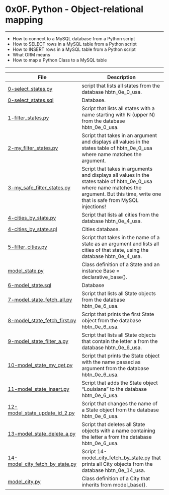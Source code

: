 # 0x0F. Python - Object-relational mapping
---
- How to connect to a MySQL database from a Python script
- How to SELECT rows in a MySQL table from a Python script
- How to INSERT rows in a MySQL table from a Python script
- What ORM means
- How to map a Python Class to a MySQL table
---
| File | Description |
| --- | --- |
| [0-select_states.py]() | script that lists all states from the database hbtn_0e_0_usa.|
| [0-select_states.sql]() | Database.|
| [1-filter_states.py]() | Script that lists all states with a name starting with N (upper N) from the database hbtn_0e_0_usa. |
| [2-my_filter_states.py]() | Script that takes in an argument and displays all values in the states table of hbtn_0e_0_usa where name matches the argument.|
| [3-my_safe_filter_states.py]() | Script that takes in arguments and displays all values in the states table of hbtn_0e_0_usa where name matches the argument. But this time, write one that is safe from MySQL injections! |
| [4-cities_by_state.py]() |Script that lists all cities from the database hbtn_0e_4_usa. |
| [4-cities_by_state.sql]() | Cities database. |
| [5-filter_cities.py]() | Script that takes in the name of a state as an argument and lists all cities of that state, using the database hbtn_0e_4_usa. |
| [model_state.py]() | Class definition of a State and an instance Base = declarative_base().|
| [6-model_state.sql]() | Database |
| [7-model_state_fetch_all.py]() | Script that lists all State objects from the database hbtn_0e_6_usa.|
| [8-model_state_fetch_first.py]() | Script that prints the first State object from the database hbtn_0e_6_usa. |
| [9-model_state_filter_a.py]() | Script that lists all State objects that contain the letter a from the database hbtn_0e_6_usa. |
| [10-model_state_my_get.py]() | Script that prints the State object with the name passed as argument from the database hbtn_0e_6_usa. |
| [11-model_state_insert.py]() | Script that adds the State object “Louisiana” to the database hbtn_0e_6_usa. |
| [12-model_state_update_id_2.py]() | Script that changes the name of a State object from the database hbtn_0e_6_usa. |
| [13-model_state_delete_a.py]() | Script that deletes all State objects with a name containing the letter a from the database hbtn_0e_6_usa. |
| [14-model_city_fetch_by_state.py]() | Script 14-model_city_fetch_by_state.py that prints all City objects from the database hbtn_0e_14_usa. |
| [model_city.py]() | Class definition of a City that inherits from  model_base().|
